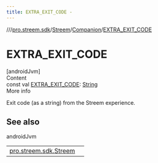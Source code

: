 ```yaml
---
title: EXTRA_EXIT_CODE -
---
```

//[<root>](../../../../index.md)/[pro.streem.sdk](../../index.md)/[Streem](../index.md)/[Companion](index.md)/[EXTRA_EXIT_CODE](-e-x-t-r-a_-e-x-i-t_-c-o-d-e.md)



# EXTRA_EXIT_CODE  
[androidJvm]  
Content  
const val [EXTRA_EXIT_CODE](-e-x-t-r-a_-e-x-i-t_-c-o-d-e.md): [String](https://kotlinlang.org/api/latest/jvm/stdlib/kotlin/-string/index.html)  
More info  


Exit code (as a string) from the Streem experience.



## See also  
  
androidJvm  
  
| | |
|---|---|
| <a name="pro.streem.sdk/Streem.Companion/EXTRA_EXIT_CODE/#/PointingToDeclaration/"></a>[pro.streem.sdk.Streem](../get-exit-code.md)| <a name="pro.streem.sdk/Streem.Companion/EXTRA_EXIT_CODE/#/PointingToDeclaration/"></a>|
  
  



